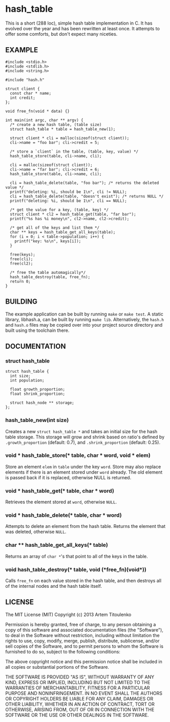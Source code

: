 # hash_table

This is a short (288 loc), simple hash table implementation in C. It has evolved over the year and has been rewritten at least once. It attempts to offer some comforts, but don't expect many niceties.

## EXAMPLE

    #include <stdio.h>
    #include <stdlib.h>
    #include <string.h>
    
    #include "hash.h"
    
    struct client {
      const char * name;
      int credit;
    };
    
    void free_fn(void * data) {}

    int main(int argc, char ** argv) {
      /* create a new hash table, (table size)
      struct hash_table * table = hash_table_new(1);
    
      struct client * cli = malloc(sizeof(struct client));
      cli->name = "foo bar"; cli->credit = 5;
      
      /* store a `client` in the table, (table, key, value) */
      hash_table_store(table, cli->name, cli);
    
      cli = malloc(sizeof(struct client));
      cli->name = "far bar"; cli->credit = 6;
      hash_table_store(table, cli->name, cli);
      
      cli = hash_table_delete(table, "foo bar"); /* returns the deleted value */
      printf("deleting: %i, should be 1\n", cli != NULL);
      cli = hash_table_delete(table, "doesn't exist"); /* returns NULL */
      printf("deleting: %i, should be 1\n", cli == NULL);
    
      /* get the value for a key, (table, key) */
      struct client * cl2 = hash_table_get(table, "far bar");
      printf("%s has %i money\n", cl2->name, cl2->credit);
      
      /* get all of the keys and list them */
      char ** keys = hash_table_get_all_keys(table);
      for (i = 0; i < table->population; i++) {
        printf("key: %s\n", keys[i]);
      }
      
      free(keys);
      free(cli);
      free(cl2);
    
      /* free the table automagically*/
      hash_table_destroy(table, free_fn);
      return 0;
    }
    
## BUILDING

The example application can be built by running `make` or `make test`. A static library, libhash.a, can be built by running `make lib`. Alternatively, the `hash.h` and `hash.o` files may be copied over into your project source directory and built using the toolchain there.

## DOCUMENTATION

### struct hash_table

    struct hash_table {
      int size;
      int population;
    
      float growth_proportion;
      float shrink_proportion;
    
      struct hash_node ** storage;
    };

### hash_table_new(int size)

Creates a new `struct hash_table *` and takes an initial size for the hash table storage. This storage will grow and shrink based on ratio's defined by `.growth_proportion` (default: 0.7), and `.shrink_proportion` (default: 0.25).

### void \* hash_table_store(\* table, char \* word, void \* elem)

Store an element `elem` in `table` under the key `word`. Store may also replace elements if there is an element stored under `word` already. The old element is passed back if it is replaced, otherwise NULL is returned.

### void \* hash_table_get(\* table, char \* word)

Retrieves the element stored at `word`, otherwise `NULL`.

### void \* hash_table_delete(\* table, char \* word)

Attempts to delete an element from the hash table. Returns the element that was deleted, otherwise `NULL`.

### char \*\* hash_table_get_all_keys(\* table)

Returns an array of `char *`'s that point to all of the keys in the table.  

### void hash_table_destroy(\* table, void (\*free_fn)(void*))

Calls `free_fn` on each value stored in the hash table, and then destroys all of the internal nodes and the hash table itself.

## LICENSE

The MIT License (MIT)
Copyright (c) 2013 Artem Titoulenko

Permission is hereby granted, free of charge, to any person obtaining a copy of this software and associated documentation files (the "Software"), to deal in the Software without restriction, including without limitation the rights to use, copy, modify, merge, publish, distribute, sublicense, and/or sell copies of the Software, and to permit persons to whom the Software is furnished to do so, subject to the following conditions:

The above copyright notice and this permission notice shall be included in all copies or substantial portions of the Software.

THE SOFTWARE IS PROVIDED "AS IS", WITHOUT WARRANTY OF ANY KIND, EXPRESS OR IMPLIED, INCLUDING BUT NOT LIMITED TO THE WARRANTIES OF MERCHANTABILITY, FITNESS FOR A PARTICULAR PURPOSE AND NONINFRINGEMENT. IN NO EVENT SHALL THE AUTHORS OR COPYRIGHT HOLDERS BE LIABLE FOR ANY CLAIM, DAMAGES OR OTHER LIABILITY, WHETHER IN AN ACTION OF CONTRACT, TORT OR OTHERWISE, ARISING FROM, OUT OF OR IN CONNECTION WITH THE SOFTWARE OR THE USE OR OTHER DEALINGS IN THE SOFTWARE.

